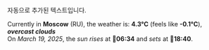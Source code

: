 
자동으로 추가된 텍스트입니다.

<!--START_SECTION:weather:moscow-->
Currently in **Moscow** (RU), the weather is: **4.3°C** (feels like **-0.1°C**), ***overcast clouds***<br/>
On *March 19, 2025*, the *sun rises* at 🌅**06:34** and *sets* at 🌇**18:40**.
<!--END_SECTION:weather-->
